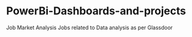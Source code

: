 # PowerBi-Dashboards-and-projects
Job Market Analysis 
Jobs related to Data analysis as per Glassdoor 
